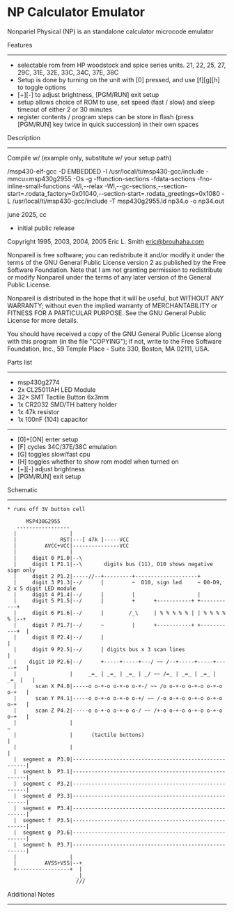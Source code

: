 

NP Calculator Emulator
======================
Nonpariel Physical (NP) is an standalone calculator microcode emulator

Features
_________________
* selectable rom from HP woodstock and spice series units. 21, 22, 25, 27, 29C, 31E, 32E, 33C, 34C, 37E, 38C
* Setup is done by turning on the unit with [0] pressed, and use [f][g][h] to toggle options
* [+][-] to adjust brightness, [PGM/RUN] exit setup
* setup allows choice of ROM to use, set speed (fast / slow) and sleep timeout of either 2 or 30 minutes
* register contents / program steps can be store in flash (press [PGM/RUN] key twice in quick succession) in their own spaces

Description
___________

Compile w/ (example only, substitute w/ your setup path)

/msp430-elf-gcc -D EMBEDDED -I /usr/local/ti/msp430-gcc/include -mmcu=msp430g2955 -Os -g -ffunction-sections -fdata-sections -fno-inline-small-functions -Wl,--relax -Wl,--gc-sections,--section-start=.rodata_factory=0x01040,--section-start=.rodata_greetings=0x1080 -L /usr/local/ti/msp430-gcc/include -T msp430g2955.ld  np34.o -o np34.out

june 2025, cc
* initial public release

Copyright 1995, 2003, 2004, 2005 Eric L. Smith <eric@brouhaha.com>

Nonpareil is free software; you can redistribute it and/or modify it
under the terms of the GNU General Public License version 2 as
published by the Free Software Foundation.  Note that I am not
granting permission to redistribute or modify Nonpareil under the
terms of any later version of the General Public License.

Nonpareil is distributed in the hope that it will be useful, but
WITHOUT ANY WARRANTY; without even the implied warranty of
MERCHANTABILITY or FITNESS FOR A PARTICULAR PURPOSE.  See the GNU
General Public License for more details.

You should have received a copy of the GNU General Public License
along with this program (in the file "COPYING"); if not, write to the
Free Software Foundation, Inc., 59 Temple Place - Suite 330, Boston,
MA 02111, USA.


Parts list
__________

* msp430g2774
* 2x CL25011AH LED Module
* 32× SMT Tactile Button 6x3mm
* 1x CR2032 SMD/TH battery holder
* 1x 47k resistor
* 1x 100nF (104) capacitor

_________________

* [0]+[ON] enter setup
* [F] cycles 34C/37E/38C emulation
* [G] toggles slow/fast cpu
* [H] toggles whether to show rom model when turned on
* [+][-] adjust brightness
* [PGM/RUN] exit setup

Schematic
_________


    * runs off 3V button cell

          MSP430G2955
       -----------------    
      |                 |  
      |              RST|---[ 47k ]-----VCC  
      |         AVCC+VCC|---------------VCC
      |                 | 
      |     digit 0 P1.0|--\
      |     digit 1 P1.1|--\       digits bus (11), D10 shows negative sign only
      |     digit 2 P1.2|-----//--+---------+--------------------+
      |     digit 3 P1.3|--/      |         ~  D10, sign led     ~ D0-D9, 2 x 5 digit LED module
      |     digit 4 P1.4|--/      |         |                    |
      |     digit 5 P1.5|--/      |         +      +-----------+ +-----------+
      |     digit 6 P1.6|--/      |        /_\     | % % % % % | | % % % % % |--+
      |     digit 7 P1.7|--/      ~         |      +-----------+ +-----------+  |
      |     digit 8 P2.4|--/      |                                             |
      |     digit 9 P2.5|--/      | digits bus x 3 scan lines                   |
      |    digit 10 P2.6|--/      +-----+-----+---/ ~~ /--+-----+-----+-----+   |
      |                 |     _=_ | _=_ | _=_ | _/ ~~ /=_ | _=_ | _=_ | _=_ |   |
	  |      scan X P4.0|-----o o-+-o o-+-o o-+-/ ~~ /o o-+-o o-+-o o-+-o o-+   |
	  |      scan Y P4.1|-----o o-+-o o-+-o o-+/ ~~ /-o o-+-o o-+-o o-+-o o-+   |
	  |      scan Z P4.2|-----o o-+-o o-+-o o-/ ~~ /+-o o-+-o o-+-o o-+-o o-+   |
      |                 |                                                       ~
	  |                 |      (tactile buttons)                                |
      |                 |                                                       |
      |  segment a  P3.0|-------------------------------------------------------|
      |  segment b  P3.1|-------------------------------------------------------|
      |  segment c  P3.2|-------------------------------------------------------|
      |  segment d  P3.3|-------------------------------------------------------|
      |  segment e  P3.4|-------------------------------------------------------|
      |  segment f  P3.5|-------------------------------------------------------|
      |  segment g  P3.6|-------------------------------------------------------|
      |  segment h  P3.7|-------------------------------------------------------|
      |                 | 
      |         AVSS+VSS|--+
      +-----------------+  |
                          _|_
                          ///


Additional Notes
________________





